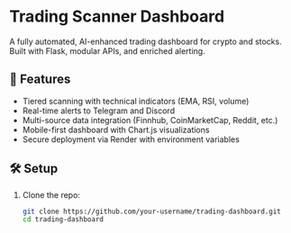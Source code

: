 # Trading Scanner Dashboard

A fully automated, AI-enhanced trading dashboard for crypto and stocks. Built with Flask, modular APIs, and enriched alerting.

## 🚀 Features

- Tiered scanning with technical indicators (EMA, RSI, volume)
- Real-time alerts to Telegram and Discord
- Multi-source data integration (Finnhub, CoinMarketCap, Reddit, etc.)
- Mobile-first dashboard with Chart.js visualizations
- Secure deployment via Render with environment variables

## 🛠️ Setup

1. Clone the repo:
   ```bash
   git clone https://github.com/your-username/trading-dashboard.git
   cd trading-dashboard
